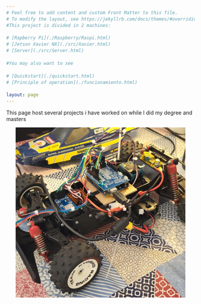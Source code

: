 ```yaml
---
# Feel free to add content and custom Front Matter to this file.
# To modify the layout, see https://jekyllrb.com/docs/themes/#overriding-theme-defaults
#This project is divided in 2 machines:

# [Rapberry Pi](./Raspberry/Raspi.html)
# [Jetson Xavier NX](./src/Xavier.html)
# [Server](./src/Server.html)

#You may also want to see

# [Quickstart](./quickstart.html)
# [Principle of operation](./funcionamiento.html)

layout: page
---
```

This page host several projects i have worked on while I did my degree and masters

<p style="text-align:center">
<a href="./RC_car"> <img src="./assets/profile.jpeg" width="90%"/></a>
</p>